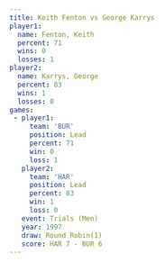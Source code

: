 ```yaml
---
title: Keith Fenton vs George Karrys
player1:              
  name: Fenton, Keith 
  percent: 71         
  wins: 0             
  losses: 1           
player2:              
  name: Karrys, George
  percent: 83         
  wins: 1             
  losses: 0           
games:
 - player1:        
     team: 'BUR'   
     position: Lead
     percent: 71   
     win: 0        
     loss: 1       
   player2:        
     team: 'HAR'   
     position: Lead
     percent: 83   
     win: 1        
     loss: 0       
   event: Trials (Men) 
   year: 1997          
   draw: Round Robin(1)
   score: HAR 7 - BUR 6
---
```

